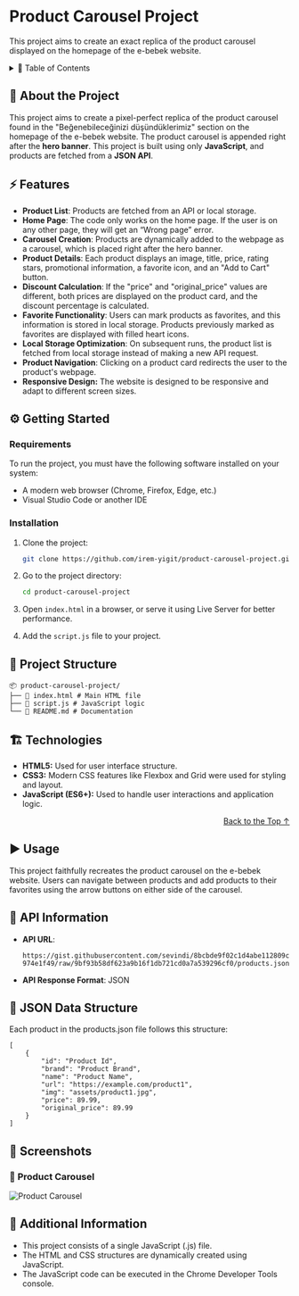 # Product Carousel Project
<a name="readme-top"></a>
This project aims to create an exact replica of the product carousel displayed on the homepage of the e-bebek website.

<details>
  <summary>📜 Table of Contents</summary>
  <ol>
    <li><a href="#about-the-project">About the Project</a></li>
    <li><a href="#features">Features</a></li>
    <li>
      <a href="#getting-started">Getting Started</a>
      <ul>
        <li><a href="#requirements">Requirements</a></li>
        <li><a href="#installation">Installation</a></li>
      </ul>
    </li>
    <li><a href="#technologies">Technologies</a></li>
    <li><a href="#usage">Usage</a></li>
    <li><a href="#api-information">API Information</a></li>
    <li><a href="#json-data-structure">JSON Data Structure</a></li>
    <li><a href="#project-structure">Project Structure</a></li>
    <li><a href="#screenshots">Screenshots</a></li>
    <li><a href="#additional-information">Additional Information</a></li>
  </ol>
</details>


## 📌 About the Project

This project aims to create a pixel-perfect replica of the product carousel found in the "Beğenebileceğinizi düşündüklerimiz" section on the homepage of the e-bebek website. The product carousel is appended right after the **hero banner**. This project is built using only **JavaScript**, and products are fetched from a **JSON API**.

## ⚡ Features

- **Product List**: Products are fetched from an API or local storage.
- **Home Page**: The code only works on the home page. If the user is on any other page, they will get an “Wrong page” error.
- **Carousel Creation**: Products are dynamically added to the webpage as a carousel, which is placed right after the hero banner.
- **Product Details**: Each product displays an image, title, price, rating stars, promotional information, a favorite icon, and an "Add to Cart" button.
- **Discount Calculation**: If the "price" and "original_price" values are different, both prices are displayed on the product card, and the discount percentage is calculated.
- **Favorite Functionality**: Users can mark products as favorites, and this information is stored in local storage. Products previously marked as favorites are displayed with filled heart icons.
- **Local Storage Optimization**: On subsequent runs, the product list is fetched from local storage instead of making a new API request.
- **Product Navigation**: Clicking on a product card redirects the user to the product's webpage.
- **Responsive Design:** The website is designed to be responsive and adapt to different screen sizes.


## ⚙️ Getting Started 

### Requirements

To run the project, you must have the following software installed on your system:

- A modern web browser (Chrome, Firefox, Edge, etc.)
- Visual Studio Code or another IDE

### Installation 

1. Clone the project:
   
   ```bash
   git clone https://github.com/irem-yigit/product-carousel-project.git
   ```  
2. Go to the project directory:
   
   ```bash
   cd product-carousel-project
   ```  
3. Open `index.html` in a browser, or serve it using Live Server for better performance.

4. Add the `script.js` file to your project.

## 📂 Project Structure

    📦 product-carousel-project/
    ├── 📄 index.html # Main HTML file
    ├── 📄 script.js # JavaScript logic
    └── 📄 README.md # Documentation

## 🏗️ Technologies 

- **HTML5:** Used for user interface structure.
- **CSS3:** Modern CSS features like Flexbox and Grid were used for styling and layout.
- **JavaScript (ES6+):** Used to handle user interactions and application logic.
<p align="right"><a href="#readme-top">Back to the Top ↑ </a></p>

## ▶️ Usage

This project faithfully recreates the product carousel on the e-bebek website. Users can navigate between products and add products to their favorites using the arrow buttons on either side of the carousel.

## 🔗 API Information

- **API URL**:

    `https://gist.githubusercontent.com/sevindi/8bcbde9f02c1d4abe112809c974e1f49/raw/9bf93b58df623a9b16f1db721cd0a7a539296cf0/products.json`

- **API Response Format**: JSON

## 📝 JSON Data Structure

Each product in the products.json file follows this structure:

    [
        {
            "id": "Product Id",
            "brand": "Product Brand",
            "name": "Product Name",
            "url": "https://example.com/product1",
            "img": "assets/product1.jpg",
            "price": 89.99,
            "original_price": 89.99
        }
    ]

## 📸 Screenshots

### 🔹 **Product Carousel**

![Product Carousel](screenshots/carousel.png)

## 🎯 Additional Information

* This project consists of a single JavaScript (.js) file. 
* The HTML and CSS structures are dynamically created using JavaScript.
* The JavaScript code can be executed in the Chrome Developer Tools console.
